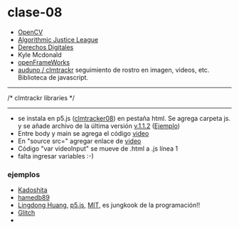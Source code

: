 # clase-08
- [OpenCV](opencv.org)
- [Algorithmic Justice League](www.ajl.org)
- [Derechos Digitales](www.derechosdigitales.org)
- Kyle Mcdonald
- [openFrameWorks](https://openframeworks.cc/)
- [auduno / clmtrackr](https://github.com/auduno/clmtrackr) seguimiento de rostro en imagen, videos, etc. Biblioteca de javascript.
---
/* clmtrackr libraries */
<script src="js/clmtrackr.js"></script>
---
- se instala en p5.js ([clmtracker08](https://editor.p5js.org/cielqz/sketches/piCxu_ePN)) en pestaña html. Se agrega carpeta js. y se añade archivo de la última versión [v.1.1.2](https://github.com/auduno/clmtrackr/releases) ([Ejemplo](https://www.auduno.com/clmtrackr/examples/example.html))
- Entre body y main se agrega el código [video](https://github.com/auduno/clmtrackr/blob/dev/README.md#usage)
- En "source src=" agregar enlace de [video](https://www.auduno.com/clmtrackr/examples/media/franck.mp4)
- Código "var videoInput" se mueve de .html a .js línea 1
- falta ingresar variables :-)

### ejemplos
- [Kadoshita](https://kadoshita.github.io/ClmtrackrSample/)
- [hamedb89](https://codepen.io/hamedb89/pen/ZKyzwL)
- [Lingdong Huang](lingdong.works), [p5.js](https://editor.p5js.org/lingdong/sketches/), [MIT](https://www.media.mit.edu/people/lingdong/overview/), es jungkook de la programación!!
- [Glitch](glitch.com)
- 
